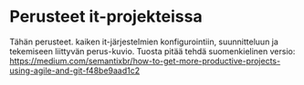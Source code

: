 # Perusteet it-projekteissa
Tähän perusteet. kaiken it-järjestelmien konfigurointiin, suunnitteluun ja tekemiseen liittyvän perus-kuvio. 
Tuosta pitää tehdä suomenkielinen versio: 
https://medium.com/semantixbr/how-to-get-more-productive-projects-using-agile-and-git-f48be9aad1c2
